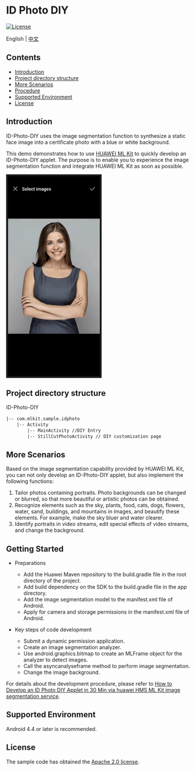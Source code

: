 # ID Photo DIY
[![License](https://img.shields.io/badge/Docs-hmsguides-brightgreen)](https://developer.huawei.com/consumer/en/doc/development/HMSCore-Guides-V5/service-introduction-0000001050040017-V5)

English | [中文](https://github.com/HMS-Core/hms-ml-demo/blob/master/ID-Photo-DIY/README_ZH.md)
## Contents

 * [Introduction](#Introduction)
 * [Project directory structure](#Projectdirectorystructure)
 * [More Scenarios](#MoreScenarios)
 * [Procedure](#Procedure)
 * [Supported Environment](#SupportedEnvironment)
 * [License](#License)


## Introduction
ID-Photo-DIY uses the image segmentation function to synthesize a static face image into a certificate photo with a blue or white background.

This demo demonstrates how to use [HUAWEI ML Kit](https://developer.huawei.com/consumer/en/hms/huawei-mlkit) to quickly develop an ID-Photo-DIY applet. The purpose is to enable you to experience the image segmentation function and integrate HUAWEI ML Kit as soon as possible.

<img src="https://github.com/HMS-Core/hms-ml-demo/blob/master/ID-Photo-DIY/ID%20Photo%20DIY.gif" width=250 title="ID Photo DIY" div align=center border=5>

## Project directory structure
ID-Photo-DIY

    |-- com.mlkit.sample.idphoto
        |-- Activity
            |-- MainActivity //DIY Entry
            |-- StillCutPhotoActivity // DIY customization page

## More Scenarios
Based on the image segmentation capability provided by HUAWEI ML Kit, you can not only develop an ID-Photo-DIY applet, but also implement the following functions:
1. Tailor photos containing portraits. Photo backgrounds can be changed or blurred, so that more beautiful or artistic photos can be obtained.
2. Recognize elements such as the sky, plants, food, cats, dogs, flowers, water, sand, buildings, and mountains in images, and beautify these elements. For example, make the sky bluer and water clearer.
3. Identify portraits in video streams, edit special effects of video streams, and change the background.

## Getting Started
- Preparations
  - Add the Huawei Maven repository to the build.gradle file in the root directory of the project.
  - Add build dependency on the SDK to the build.gradle file in the app directory.
  - Add the image segmentation model to the manifest.xml file of Android.
  - Apply for camera and storage permissions in the manifest.xml file of Android.

- Key steps of code development
  - Submit a dynamic permission application.
  - Create an image segmentation analyzer.
  - Use android.graphics.bitmap to create an MLFrame object for the analyzer to detect images.
  - Call the asyncanalyseframe method to perform image segmentation.
  - Change the image background.

For details about the development procedure, please refer to [How to Develop an ID Photo DIY Applet in 30 Min via huawei HMS ML Kit image segmentation service](https://developer.huawei.com/consumer/cn/forum/topicview?tid=0201246020746500305&fid=18).

## Supported Environment
Android 4.4 or later is recommended.

## License
The sample code has obtained the [Apache 2.0 license](https://www.apache.org/licenses/LICENSE-2.0).
